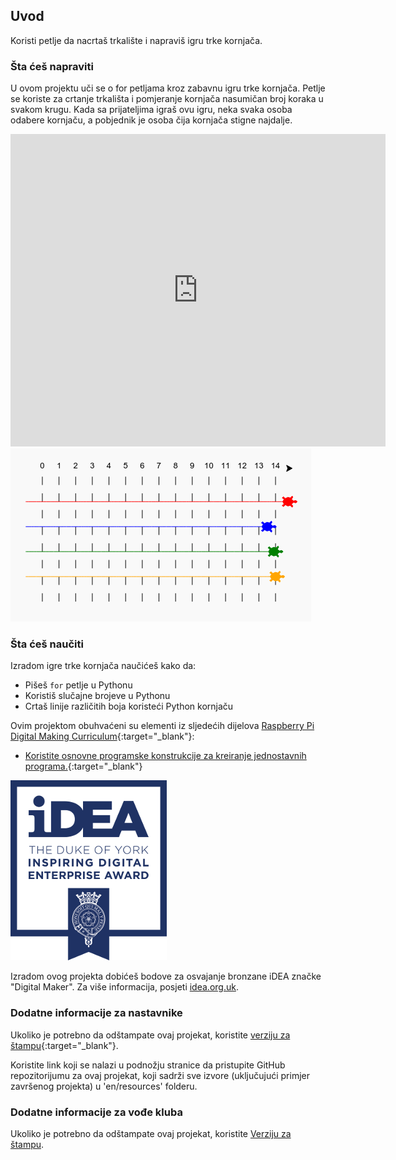## Uvod

Koristi petlje da nacrtaš trkalište i napraviš igru trke kornjača.

### Šta ćeš napraviti

U ovom projektu uči se o for petljama kroz zabavnu igru trke kornjača. Petlje se koriste za crtanje trkališta i pomjeranje kornjača nasumičan broj koraka u svakom krugu. Kada sa prijateljima igraš ovu igru, neka svaka osoba odabere kornjaču, a pobjednik je osoba čija kornjača stigne najdalje.

<div class="trinket">
  <iframe src="https://trinket.io/embed/python/4cd2855618?outputOnly=true&start=result" width="600" height="500" frameborder="0" marginwidth="0" marginheight="0" allowfullscreen>
  </iframe>
  <img src="images/race-finished.png">
</div>

### Šta ćeš naučiti

Izradom igre trke kornjača naučićeš kako da:

+ Pišeš `for` petlje u Pythonu
+ Koristiš slučajne brojeve u Pythonu
+ Crtaš linije različitih boja koristeći Python kornjaču

Ovim projektom obuhvaćeni su elementi iz sljedećih dijelova [Raspberry Pi Digital Making Curriculum](http://rpf.io/curriculum){:target="_blank"}:

+ [Koristite osnovne programske konstrukcije za kreiranje jednostavnih programa.](https://www.raspberrypi.org/curriculum/programming/creator/){:target="_blank"}

![iDEA](images/idea.png)

Izradom ovog projekta dobićeš bodove za osvajanje bronzane iDEA značke "Digital Maker". Za više informacija, posjeti [idea.org.uk](https://idea.org.uk).

### Dodatne informacije za nastavnike

Ukoliko je potrebno da odštampate ovaj projekat, koristite [verziju za štampu](https://projects.raspberrypi.org/me-ME/projects/turtle-race/print){:target="_blank"}.

Koristite link koji se nalazi u podnožju stranice da pristupite GitHub repozitorijumu za ovaj projekat, koji sadrži sve izvore (uključujući primjer završenog projekta) u 'en/resources' folderu.

### Dodatne informacije za vođe kluba

Ukoliko je potrebno da odštampate ovaj projekat, koristite [Verziju za štampu](https://projects.raspberrypi.org/me-ME/projects/turtle-race/print).